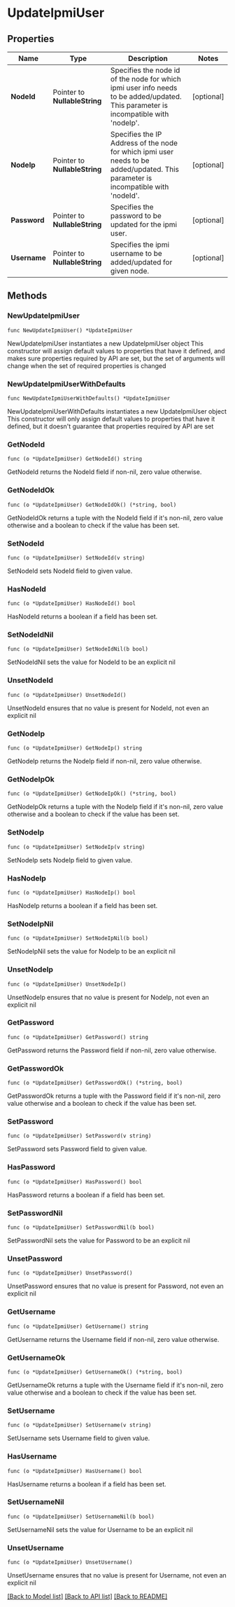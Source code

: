 # UpdateIpmiUser

## Properties

Name | Type | Description | Notes
------------ | ------------- | ------------- | -------------
**NodeId** | Pointer to **NullableString** | Specifies the node id of the node for which ipmi user info needs to be added/updated. This parameter is incompatible with &#39;nodeIp&#39;. | [optional] 
**NodeIp** | Pointer to **NullableString** | Specifies the IP Address of the node for which ipmi user needs to be added/updated. This parameter is incompatible with &#39;nodeId&#39;. | [optional] 
**Password** | Pointer to **NullableString** | Specifies the password to be updated for the ipmi user.  | [optional] 
**Username** | Pointer to **NullableString** | Specifies the ipmi username to be added/updated for given node.  | [optional] 

## Methods

### NewUpdateIpmiUser

`func NewUpdateIpmiUser() *UpdateIpmiUser`

NewUpdateIpmiUser instantiates a new UpdateIpmiUser object
This constructor will assign default values to properties that have it defined,
and makes sure properties required by API are set, but the set of arguments
will change when the set of required properties is changed

### NewUpdateIpmiUserWithDefaults

`func NewUpdateIpmiUserWithDefaults() *UpdateIpmiUser`

NewUpdateIpmiUserWithDefaults instantiates a new UpdateIpmiUser object
This constructor will only assign default values to properties that have it defined,
but it doesn't guarantee that properties required by API are set

### GetNodeId

`func (o *UpdateIpmiUser) GetNodeId() string`

GetNodeId returns the NodeId field if non-nil, zero value otherwise.

### GetNodeIdOk

`func (o *UpdateIpmiUser) GetNodeIdOk() (*string, bool)`

GetNodeIdOk returns a tuple with the NodeId field if it's non-nil, zero value otherwise
and a boolean to check if the value has been set.

### SetNodeId

`func (o *UpdateIpmiUser) SetNodeId(v string)`

SetNodeId sets NodeId field to given value.

### HasNodeId

`func (o *UpdateIpmiUser) HasNodeId() bool`

HasNodeId returns a boolean if a field has been set.

### SetNodeIdNil

`func (o *UpdateIpmiUser) SetNodeIdNil(b bool)`

 SetNodeIdNil sets the value for NodeId to be an explicit nil

### UnsetNodeId
`func (o *UpdateIpmiUser) UnsetNodeId()`

UnsetNodeId ensures that no value is present for NodeId, not even an explicit nil
### GetNodeIp

`func (o *UpdateIpmiUser) GetNodeIp() string`

GetNodeIp returns the NodeIp field if non-nil, zero value otherwise.

### GetNodeIpOk

`func (o *UpdateIpmiUser) GetNodeIpOk() (*string, bool)`

GetNodeIpOk returns a tuple with the NodeIp field if it's non-nil, zero value otherwise
and a boolean to check if the value has been set.

### SetNodeIp

`func (o *UpdateIpmiUser) SetNodeIp(v string)`

SetNodeIp sets NodeIp field to given value.

### HasNodeIp

`func (o *UpdateIpmiUser) HasNodeIp() bool`

HasNodeIp returns a boolean if a field has been set.

### SetNodeIpNil

`func (o *UpdateIpmiUser) SetNodeIpNil(b bool)`

 SetNodeIpNil sets the value for NodeIp to be an explicit nil

### UnsetNodeIp
`func (o *UpdateIpmiUser) UnsetNodeIp()`

UnsetNodeIp ensures that no value is present for NodeIp, not even an explicit nil
### GetPassword

`func (o *UpdateIpmiUser) GetPassword() string`

GetPassword returns the Password field if non-nil, zero value otherwise.

### GetPasswordOk

`func (o *UpdateIpmiUser) GetPasswordOk() (*string, bool)`

GetPasswordOk returns a tuple with the Password field if it's non-nil, zero value otherwise
and a boolean to check if the value has been set.

### SetPassword

`func (o *UpdateIpmiUser) SetPassword(v string)`

SetPassword sets Password field to given value.

### HasPassword

`func (o *UpdateIpmiUser) HasPassword() bool`

HasPassword returns a boolean if a field has been set.

### SetPasswordNil

`func (o *UpdateIpmiUser) SetPasswordNil(b bool)`

 SetPasswordNil sets the value for Password to be an explicit nil

### UnsetPassword
`func (o *UpdateIpmiUser) UnsetPassword()`

UnsetPassword ensures that no value is present for Password, not even an explicit nil
### GetUsername

`func (o *UpdateIpmiUser) GetUsername() string`

GetUsername returns the Username field if non-nil, zero value otherwise.

### GetUsernameOk

`func (o *UpdateIpmiUser) GetUsernameOk() (*string, bool)`

GetUsernameOk returns a tuple with the Username field if it's non-nil, zero value otherwise
and a boolean to check if the value has been set.

### SetUsername

`func (o *UpdateIpmiUser) SetUsername(v string)`

SetUsername sets Username field to given value.

### HasUsername

`func (o *UpdateIpmiUser) HasUsername() bool`

HasUsername returns a boolean if a field has been set.

### SetUsernameNil

`func (o *UpdateIpmiUser) SetUsernameNil(b bool)`

 SetUsernameNil sets the value for Username to be an explicit nil

### UnsetUsername
`func (o *UpdateIpmiUser) UnsetUsername()`

UnsetUsername ensures that no value is present for Username, not even an explicit nil

[[Back to Model list]](../README.md#documentation-for-models) [[Back to API list]](../README.md#documentation-for-api-endpoints) [[Back to README]](../README.md)


